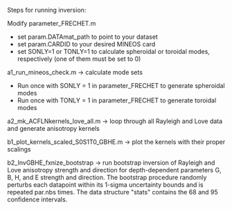 Steps for running inversion:

Modify parameter_FRECHET.m
- set param.DATAmat_path to point to your dataset
- set param.CARDID to your desired MINEOS card
- set SONLY=1 or TONLY=1 to calculate spheroidal or toroidal modes, respectively (one of them must be set to 0)

a1_run_mineos_check.m -> calculate mode sets
- Run once with SONLY = 1 in parameter_FRECHET to generate spheroidal modes
- Run once with TONLY = 1 in parameter_FRECHET to generate toroidal modes

a2_mk_ACFLNkernels_love_all.m -> loop through all Rayleigh and Love data and generate anisotropy kernels

b1_plot_kernels_scaled_S0S1T0_GBHE.m -> plot the kernels with their proper scalings

b2_InvGBHE_fxnize_bootstrap -> run bootstrap inversion of Rayleigh and Love anisotropy strength and direction for depth-dependent parameters G, B, H, and E strength and direction. The bootstrap procedure randomly perturbs each datapoint within its 1-sigma uncertainty bounds and is repeated par.nbs times. The data structure "stats" contains the 68 and 95 confidence intervals.
